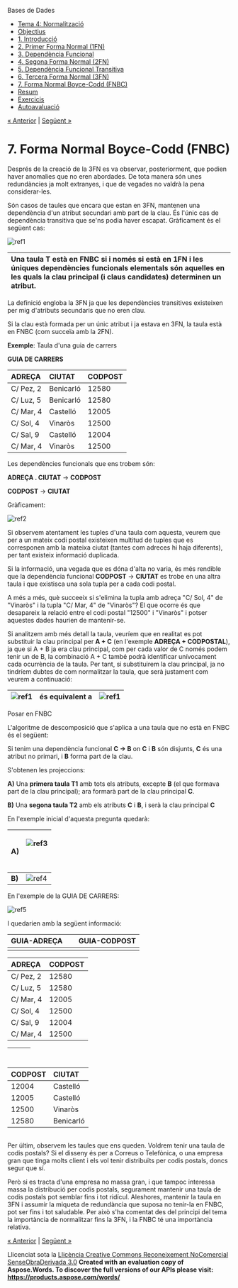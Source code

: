 Bases de Dades

- [Tema 4: Normalització](index.md)
- [Objectius](objectius.md)
- [1. Introducció](1_introducci.md)
- [2. Primer Forma Normal (1FN)](2_primer_forma_normal_1fn.md)
- [3. Dependència Funcional](3_dependncia_funcional.md)
- [4. Segona Forma Normal (2FN)](4_segona_forma_normal_2fn.md)
- [5. Dependència Funcional Transitiva](5_dependncia_funcional_transitiva.md)
- [6. Tercera Forma Normal (3FN)](6_tercera_forma_normal_3fn.md)
- [7. Forma Normal Boyce-Codd (FNBC)](7_forma_normal_boycecodd_fnbc.md)
- [Resum](resum.md)
- [Exercicis](exercicis.md)
- [Autoavaluació](autoavaluaci.md)

[« Anterior](6_tercera_forma_normal_3fn.md) | [Següent »](resum.md)
# <a name="main"></a>**7. Forma Normal Boyce-Codd (FNBC)**


Després de la creació de la 3FN es va observar, posteriorment, que podien haver anomalies que no eren abordades. De tota manera són unes redundàncies ja molt extranyes, i que de vegades no valdrà la pena considerar-les.

Són casos de taules que encara que estan en 3FN, mantenen una dependència d'un atribut secundari amb part de la clau. És l'únic cas de dependència transitiva que se'ns podia haver escapat. Gràficament és el següent cas: 

![ref1]



|**Una taula T està en FNBC si i només si està en 1FN i les úniques dependències funcionals elementals són aquelles en les quals la clau principal (i claus candidates) determinen un atribut.**|
| :- |



La definició engloba la 3FN ja que les dependències transitives existeixen per mig d'atributs secundaris que no eren clau. 

Si la clau està formada per un únic atribut i ja estava en 3FN, la taula està en FNBC (com succeïa amb la 2FN). 

**Exemple**: Taula d'una guia de carrers 

**GUIA DE CARRERS**

|**ADREÇA**|**CIUTAT**|**CODPOST**|
| :- | :- | :- |
|C/ Pez, 2 |Benicarló |12580 |
|C/ Luz, 5 |Benicarló |12580 |
|C/ Mar, 4 |Castelló |12005 |
|C/ Sol, 4 |Vinaròs |12500 |
|C/ Sal, 9 |Castelló |12004 |
|C/ Mar, 4 |Vinaròs |12500 |

Les dependències funcionals que ens trobem són: 

**ADREÇA . CIUTAT** → **CODPOST**

**CODPOST** → **CIUTAT**

Gràficament: 



![ref2]

Si observem atentament les tuples d'una taula com aquesta, veurem que per a un mateix codi postal existeixen multitud de tuples que es corresponen amb la mateixa ciutat (tantes com adreces hi haja diferents), per tant existeix informació duplicada. 



Si la informació, una vegada que es dóna d'alta no varia, és més rendible que la dependència funcional **CODPOST** → **CIUTAT** es trobe en una altra taula i que existisca una sola tupla per a cada codi postal. 

A més a més, què succeeix si s'elimina la tupla amb adreça "C/ Sol, 4" de "Vinaròs" i la tupla "C/ Mar, 4" de "Vinaròs"? El que ocorre és que desapareix la relació entre el codi postal "12500" i "Vinaròs" i potser aquestes dades haurien de mantenir-se. 



Si analitzem amb més detall la taula, veuríem que en realitat es pot substituir la clau principal per **A + C** (en l'exemple **ADREÇA + CODPOSTAL**), ja que si A + B ja era clau principal, com per cada valor de C només podem tenir un de B, la combinació A + C també podrà identificar unívocament cada ocurrència de la taula. Per tant, si substituirem la clau principal, ja no tindríem dubtes de com normalitzar la taula, que serà justament com veurem a continuació: 

|![ref1]|és equivalent a |![ref1] |
| :-: | :- | :- |





Posar en FNBC 

L'algoritme de descomposició que s'aplica a una taula que no està en FNBC és el següent: 

Si tenim una dependència funcional **C → B** on **C** i **B** són disjunts, **C** és una atribut no primari, i **B** forma part de la clau. 

S'obtenen les projeccions: 

**A)** Una **primera taula T1** amb tots els atributs, excepte **B** (el que formava part de la clau principal); ara formarà part de la clau principal **C**. 

**B)** Una **segona taula T2** amb els atributs **C** i **B**, i serà la clau principal **C**

En l'exemple inicial d'aquesta pregunta quedarà: 

|**A)** |<p>![ref3]</p><p>  </p>|
| :- | :- |
|**B)**|![ref4]|

En l'exemple de la GUIA DE CARRERS: 

![ref5]

I quedarien amb la següent informació: 

|**GUIA-ADREÇA**| |**GUIA-CODPOST**|
| :- | :- | :- |
||||

|**ADREÇA**|**CODPOST**|
| :- | :- |
|C/ Pez, 2 |12580 |
|C/ Luz, 5 |12580 |
|C/ Mar, 4 |12005 |
|C/ Sol, 4 |12500 |
|C/ Sal, 9 |12004 |
|C/ Mar, 4 |12500 |

|| ||
| :- | :- | :- |

|**CODPOST**|**CIUTAT**|
| :- | :- |
|12004 |Castelló |
|12005 |Castelló |
|12500 |Vinaròs |
|12580 |Benicarló |

||||
| :- | :- | :- |


Per últim, observem les taules que ens queden. Voldrem tenir una taula de codis postals? Si el disseny és per a Correus o Telefònica, o una empresa gran que tinga molts client i els vol tenir distribuïts per codis postals, doncs segur que sí. 

Però si es tracta d'una empresa no massa gran, i que tampoc interessa massa la distribució per codis postals, segurament mantenir una taula de codis postals pot semblar fins i tot ridícul. Aleshores, mantenir la taula en 3FN i assumir la miqueta de redundància que suposa no tenir-la en FNBC, pot ser fins i tot saludable. Per això s'ha comentat des del principi del tema la importància de normalitzar fins la 3FN, i la FNBC té una importància relativa. 

[« Anterior](6_tercera_forma_normal_3fn.md) | [Següent »](resum.md)

Llicenciat sota la [Llicència Creative Commons Reconeixement NoComercial SenseObraDerivada 3.0](http://creativecommons.org/licenses/by-nc-nd/3.0/)
**Created with an evaluation copy of Aspose.Words. To discover the full versions of our APIs please visit: https://products.aspose.com/words/**

[ref1]: 7_forma_normal_boycecodd_fnbc.002.png
[ref2]: 7_forma_normal_boycecodd_fnbc.003.png
[ref3]: 7_forma_normal_boycecodd_fnbc.004.png
[ref4]: 7_forma_normal_boycecodd_fnbc.005.png
[ref5]: 7_forma_normal_boycecodd_fnbc.006.png

